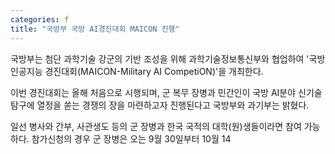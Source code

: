 ```yaml
---
categories: f
title: "국방부 국방 AI경진대회 MAICON 진행"
---
```







국방부는 첨단 과학기술 강군의 기반 조성을 위해 과학기술정보통신부와 협업하여 &#39;국방 인공지능 경진대회(MAICON-Military AI CompetiON)&#39;을 개최한다.

이번 경진대회는 올해 처음으로 시행되며, 군 복무 장병과 민간인이 국방 AI분야 신기술 탐구에 열정을 쏟는 경쟁의 장을 마련하고자 진행된다고 국방부와 과기부는&nbsp;밝혔다.

일선 병사와 간부, 사관생도 등의 군 장병과 한국 국적의 대학(원)생들이라면 참여 가능하다.&nbsp;참가신청의 경우 군 장병은 오는 9월 30일부터 10월 14
